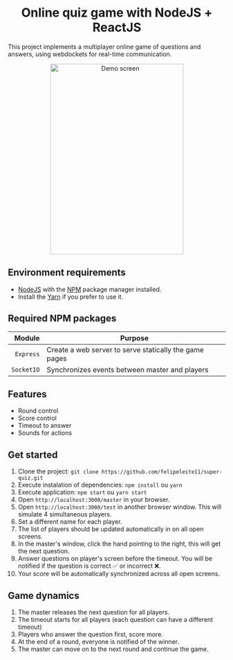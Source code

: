 <h1 align="center">Online quiz game with NodeJS + ReactJS</h1>

This project implements a multiplayer online game of questions and answers, using webdockets for real-time communication.

<p align="center">
	<img src="https://user-images.githubusercontent.com/54327441/82605637-9f62cb00-9b8c-11ea-8d3c-971f0a4a26c4.png" height="440" width="308" alt="Demo screen" />
</p>

<h2>Environment requirements</h2>

- [NodeJS](https://nodejs.org) with the [NPM](https://www.npmjs.com) package manager installed.
- Install the [Yarn](https://yarnpkg.com) if you prefer to use it.

<h2>Required NPM packages</h2>

|  Module    | Purpose                                                   |
| -------------------------: | ----------------------------------------- |
| `Express`  | Create a web server to serve statically the game pages    |
| `SocketIO` | Synchronizes events between master and players            |


<h2>Features</h2>

- Round control
- Score control
- Timeout to answer
- Sounds for actions


<h2>Get started</h2>

1. Clone the project: `git clone https://github.com/felipeleite11/super-quiz.git`
2. Execute instalation of dependencies: `npm install` ou `yarn`
3. Execute application: `npm start` ou `yarn start`
4. Open `http://localhost:3000/master` in your browser.
5. Open `http://localhost:3000/test` in another browser window. This will simulate 4 simultaneous players.
6. Set a different name for each player.
7. The list of players should be updated automatically in on all open screens.
8. In the master's window, click the hand pointing to the right, this will get the next question.
9. Answer questions on player's screen before the timeout. You will be notified if the question is correct ✅ or incorrect ❌.
10. Your score will be automatically synchronized across all open screens.


<h2>Game dynamics</h2>

1. The master releases the next question for all players.
2. The timeout starts for all players (each question can have a different timeout)
3. Players who answer the question first, score more.
4. At the end of a round, everyone is notified of the winner.
5. The master can move on to the next round and continue the game.
